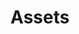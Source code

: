 ---
title: Assets
longTitle: 'Assets'
tags:
- gccommon
french:
- "[[Actif]]"
narrowerTerm:
- "[[Bonds]]"
- "[[Capital]]"
- "[[Crown assets]]"
- "[[Investments]]"
- "[[Personal assets]]"
- "[[Property]]"
- "[[Securities]]"
- "[[Shares]]"
scopeNote:
- "Any property owned by a person or a business Asset"
---